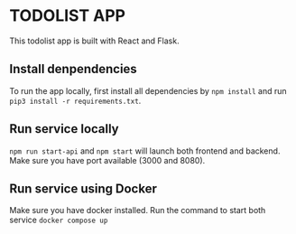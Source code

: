# TODOLIST APP
This todolist app is built with React and Flask. 
## Install denpendencies
To run the app locally, first install all dependencies by 
```npm install``` and run ```pip3 install -r requirements.txt```.
## Run service locally
```npm run start-api``` and ```npm start``` will launch both frontend and backend. Make sure you have port available (3000 and 8080).
## Run service using Docker
Make sure you have docker installed. Run the command to start both service ```docker compose up```